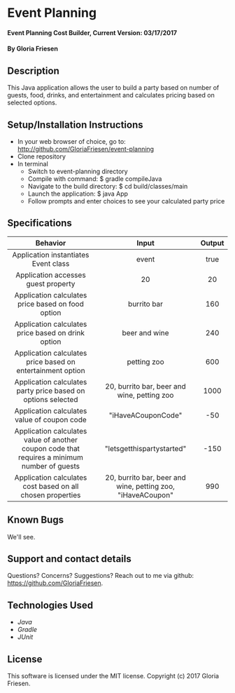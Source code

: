 # Event Planning

#### Event Planning Cost Builder, Current Version: 03/17/2017

#### By Gloria Friesen

## Description
This Java application allows the user to build a party based on number of guests, food, drinks, and entertainment and calculates pricing based on selected options.

## Setup/Installation Instructions
* In your web browser of choice, go to: <http://github.com/GloriaFriesen/event-planning>
* Clone repository
* In terminal
  * Switch to event-planning directory
  * Compile with command: $ gradle compileJava
  * Navigate to the build directory: $ cd build/classes/main
  * Launch the application: $ java App
  * Follow prompts and enter choices to see your calculated party price

## Specifications

|Behavior|Input|Output|
|:---:|:---:|:---:|
|Application instantiates Event class|event|true|
|Application accesses guest property|20|20|
|Application calculates price based on food option|burrito bar|160|
|Application calculates price based on drink option|beer and wine|240|
|Application calculates price based on entertainment option|petting zoo|600|
|Application calculates party price based on options selected|20, burrito bar, beer and wine, petting zoo|1000|
|Application calculates value of coupon code|"iHaveACouponCode"|-50|
|Application calculates value of another coupon code that requires a minimum number of guests|"letsgetthispartystarted"|-150|
|Application calculates cost based on all chosen properties|20, burrito bar, beer and wine, petting zoo, "iHaveACoupon"|990|


## Known Bugs
We'll see.

## Support and contact details
Questions? Concerns? Suggestions? Reach out to me via github: <https://github.com/GloriaFriesen>.

## Technologies Used
* _Java_
* _Gradle_
* _JUnit_

## License
This software is licensed under the MIT license.
Copyright (c) 2017 Gloria Friesen.
